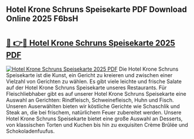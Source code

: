 ## Hotel Krone Schruns Speisekarte PDF Download Online 2025 F6bsH

# <h2><a href="http://gcb06q9.nevu.top/?p=Hotel+Krone+Schruns+Speisekarte">🔗 👉🔴 Hotel Krone Schruns Speisekarte 2025 PDF</a></h2>

[![Hotel Krone Schruns Speisekarte 2025 PDF](https://i.imgur.com/dBaPXMq.png)](http://gcb06q9.nevu.top/?p=Hotel+Krone+Schruns+Speisekarte)
Die Hotel Krone Schruns Speisekarte ist die Kunst, ein Gericht zu kreieren und zwischen einer Vielzahl von Gerichten zu wählen. Es gibt viele leichte und frische Salate auf der Hotel Krone Schruns Speisekarte unseres Restaurants. Für Fleischliebhaber gibt es auf unserer Hotel Krone Schruns Speisekarte eine Auswahl an Gerichten: Rindfleisch, Schweinefleisch, Huhn und Fisch. Unseren Auserwählten bieten wir köstliche Gerichte wie Schaschlik und Steak an, die bei frischem, natürlichem Feuer zubereitet werden. Unsere Hotel Krone Schruns Speisekarte bietet eine große Auswahl an Desserts, von klassischen Torten und Kuchen bis hin zu exquisiten Crème Brûlée und Schokoladenfuufus.
